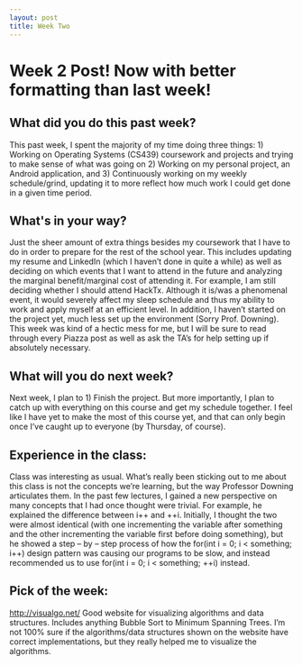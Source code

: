 ```yaml
---
layout: post
title: Week Two
---
```


<h1> Week 2 Post! Now with better formatting than last week! </h1>

<h2>What did you do this past week? </h2>
This past week, I spent the majority of my time doing three things: 1) Working on Operating Systems (CS439) coursework and projects and trying to make sense of what was going on 2) Working on my personal project, an Android application, and 3) Continuously working on my weekly schedule/grind, updating it to more reflect how much work I could get done in a given time period. 
<h2>What's in your way?</h2>
Just the sheer amount of extra things besides my coursework that I have to do in order to prepare for the rest of the school year. This includes updating my resume and LinkedIn (which I haven’t done in quite a while) as well as deciding on which events that I want to attend in the future and analyzing the marginal benefit/marginal cost of attending it. For example, I am still deciding whether I should attend HackTx. Although it is/was a phenomenal event, it would severely affect my sleep schedule and thus my ability to work and apply myself at an efficient level.
In addition, I haven’t started on the project yet, much less set up the environment (Sorry Prof. Downing). This week was kind of a hectic mess for me, but I will be sure to read through every Piazza post as well as ask the TA’s for help setting up if absolutely necessary. 
<h2>What will you do next week?</h2>
Next week, I plan to 1) Finish the project. But more importantly, I plan to catch up with everything on this course and get my schedule together. I feel like I have yet to make the most of this course yet, and that can only begin once I’ve caught up to everyone (by Thursday, of course).  
<h2>Experience in the class:</h2>
Class was interesting as usual. What’s really been sticking out to me about this class is not the concepts we’re learning, but the way Professor Downing articulates them. In the past few lectures, I gained a new perspective on many concepts that I had once thought were trivial. For example, he explained the difference between i++ and ++i. Initially, I thought the two were almost identical (with one incrementing the variable after something and the other incrementing the variable first before doing something), but he showed a step – by – step process of how the for(int i = 0; i < something; i++) design pattern was causing our programs to be slow, and instead recommended us to use for(int i = 0; i < something; ++i) instead.
<h2>Pick of the week:</h2>
<a href = "http://visualgo.net/">http://visualgo.net/</a>
Good website for visualizing algorithms and data structures. Includes anything Bubble Sort to Minimum Spanning Trees. I’m not 100% sure if the algorithms/data structures shown on the website have correct implementations, but they really helped me to visualize the algorithms. 
